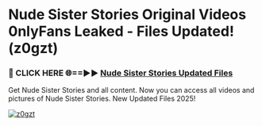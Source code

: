 # Nude Sister Stories Original Videos 0nlyFans Leaked - Files Updated! (z0gzt)

<h3>🔴 CLICK HERE 🌐==►► <a href="https://tinyurl.com/5h6xmrr3" rel="nofollow">Nude Sister Stories Updated Files</a></h3>

Get Nude Sister Stories and all content. Now you can access all videos and pictures of Nude Sister Stories. New Updated Files 2025!

[![z0gzt](https://i.imgur.com/KVD873Z.gif)](https://tinyurl.com/5h6xmrr3)
